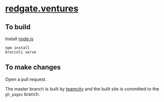 [redgate.ventures](http://redgate.ventures)
==========================

To build
--------

Install [node.js](http://nodejs.org/)
```
npm install
broccoli serve
```

To make changes
-------
Open a pull request. 

The master branch is built by [teamcity](http://teamcity/project.html?projectId=VenturesWebsite&tab=projectOverview) and the built site is committed to the `gh_pages` branch. 
